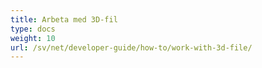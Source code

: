 ```yaml
---
title: Arbeta med 3D-fil
type: docs
weight: 10
url: /sv/net/developer-guide/how-to/work-with-3d-file/
---
```

